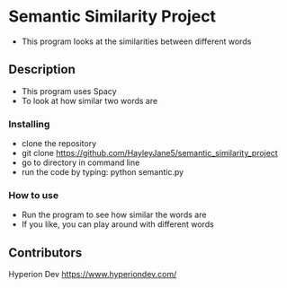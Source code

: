 # Semantic Similarity Project

* This program looks at the similarities between different words

## Description

* This program uses Spacy
* To look at how similar two words are

### Installing

* clone the repository
* git clone https://github.com/HayleyJane5/semantic_similarity_project
* go to directory in command line
* run the code by typing: python semantic.py

### How to use

* Run the program to see how similar the words are
* If you like, you can play around with different words

## Contributors

Hyperion Dev 
https://www.hyperiondev.com/
